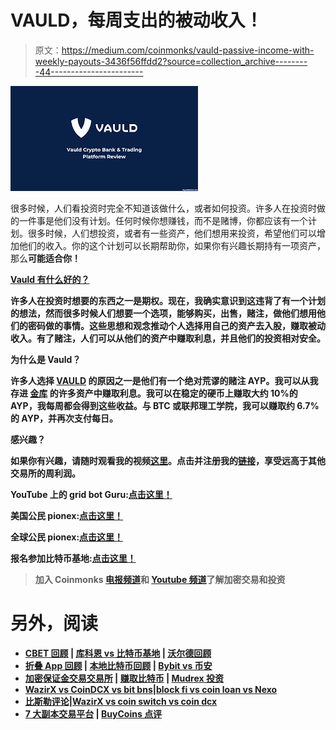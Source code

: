 # VAULD，每周支出的被动收入！

> 原文：<https://medium.com/coinmonks/vauld-passive-income-with-weekly-payouts-3436f56ffdd2?source=collection_archive---------44----------------------->

![](img/48f54b71131dfc7f82e0b238f84bc74a.png)

很多时候，人们看投资时完全不知道该做什么，或者如何投资。许多人在投资时做的一件事是他们没有计划。任何时候你想赚钱，而不是赌博，你都应该有一个计划。很多时候，人们想投资，或者有一些资产，他们想用来投资，希望他们可以增加他们的收入。你的这个计划可以长期帮助你，如果你有兴趣长期持有一项资产，那么[](https://vauld.com/register/gridbot)**可能适合你！**

****[**Vauld 有什么好的？**](https://vauld.com/register/gridbot)****

****许多人在投资时想要的东西之一是期权。现在，我确实意识到这违背了有一个计划的想法，然而很多时候人们想要一个选项，能够购买，出售，赌注，做他们想用他们的密码做的事情。这些思想和观念推动个人选择用自己的资产去入股，赚取被动收入。有了赌注，人们可以从他们的资产中赚取利息，并且他们的投资相对安全。****

******为什么是 Vauld？******

****许多人选择 [**VAULD**](https://www.vauld.com/auth/signin) 的原因之一是他们有一个绝对荒谬的赌注 AYP。我可以从我存进 [**金库**](https://www.vauld.com/auth/signin) 的许多资产中赚取利息。我可以在稳定的硬币上赚取大约 10%的 AYP，我每周都会得到这些收益。与 BTC 或联邦理工学院，我可以赚取约 6.7%的 AYP，并再次支付每日。****

******感兴趣？******

****如果你有兴趣，请随时观看我的视频[这里](https://www.youtube.com/watch?v=Y3xiusTdoGg)。点击并注册我的[链接](https://www.vauld.com/auth/signin)，享受远高于其他交易所的周利润。****

****YouTube 上的 grid bot Guru:[点击这里！](https://www.youtube.com/c/gridbotguru)****

****美国公民 pionex:[点击这里！](https://pionex.us/en-US/sign/ref/RnIZeirs)****

****全球公民 pionex:[点击这里！](https://www.pionex.com/en-US/sign/ref/zVt0KmHU)****

****报名参加比特币基地:[点击这里！](https://www.coinbase.com/join/wyatt_h)****

> ****加入 Coinmonks [电报频道](https://t.me/coincodecap)和 [Youtube 频道](https://www.youtube.com/c/coinmonks/videos)了解加密交易和投资****

# ****另外，阅读****

*   ****[CBET 回顾](https://coincodecap.com/cbet-casino-review) | [库科恩 vs 比特币基地](https://coincodecap.com/kucoin-vs-coinbase) | [沃尔德回顾](/coinmonks/vauld-review-2021-lend-trade-and-buy-bitcoin-in-india-e37a96374961)****
*   ****[折叠 App 回顾](https://coincodecap.com/fold-app-review) | [本地比特币回顾](/coinmonks/localbitcoins-review-6cc001c6ed56) | [Bybit vs 币安](https://coincodecap.com/bybit-binance-moonxbt)****
*   ****[加密保证金交易交易所](/coinmonks/crypto-margin-trading-exchanges-428b1f7ad108) | [赚取比特币](/coinmonks/earn-bitcoin-6e8bd3c592d9) | [Mudrex 投资](https://coincodecap.com/mudrex-invest-review-the-best-way-to-invest-in-crypto)****
*   ****[WazirX vs CoinDCX vs bit bns](/coinmonks/wazirx-vs-coindcx-vs-bitbns-149f4f19a2f1)|[block fi vs coin loan vs Nexo](/coinmonks/blockfi-vs-coinloan-vs-nexo-cb624635230d)****
*   ****[比斯勒评论](https://coincodecap.com/bitsler-review)|[WazirX vs coin switch vs coin dcx](https://coincodecap.com/wazirx-vs-coinswitch-vs-coindcx)****
*   ****[7 大副本交易平台](https://coincodecap.com/copy-trading-platforms) | [BuyCoins 点评](https://coincodecap.com/buycoins-review)****